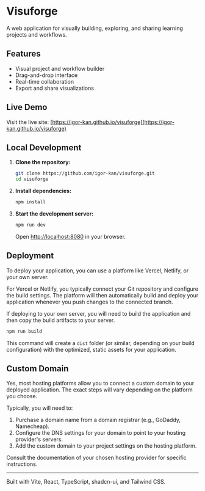 # Visuforge

A web application for visually building, exploring, and sharing learning projects and workflows.

## Features

- Visual project and workflow builder
- Drag-and-drop interface
- Real-time collaboration
- Export and share visualizations

## Live Demo

Visit the live site: [https://igor-kan.github.io/visuforge](https://igor-kan.github.io/visuforge)

## Local Development

1. **Clone the repository:**
    ```bash
    git clone https://github.com/igor-kan/visuforge.git
    cd visuforge
    ```
2. **Install dependencies:**
    ```bash
    npm install
    ```
3. **Start the development server:**
    ```bash
    npm run dev
    ```
    Open [http://localhost:8080](http://localhost:8080) in your browser.

## Deployment

To deploy your application, you can use a platform like Vercel, Netlify, or your own server.

For Vercel or Netlify, you typically connect your Git repository and configure the build settings. The platform will then automatically build and deploy your application whenever you push changes to the connected branch.

If deploying to your own server, you will need to build the application and then copy the build artifacts to your server.

```bash
npm run build
```

This command will create a `dist` folder (or similar, depending on your build configuration) with the optimized, static assets for your application.

## Custom Domain

Yes, most hosting platforms allow you to connect a custom domain to your deployed application. The exact steps will vary depending on the platform you choose.

Typically, you will need to:

1.  Purchase a domain name from a domain registrar (e.g., GoDaddy, Namecheap).
2.  Configure the DNS settings for your domain to point to your hosting provider's servers.
3.  Add the custom domain to your project settings on the hosting platform.

Consult the documentation of your chosen hosting provider for specific instructions.

---

Built with Vite, React, TypeScript, shadcn-ui, and Tailwind CSS.
